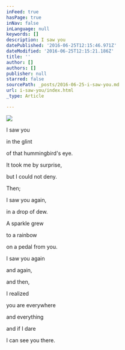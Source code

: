 ```yaml
---
inFeed: true
hasPage: true
inNav: false
inLanguage: null
keywords: []
description: I saw you
datePublished: '2016-06-25T12:15:46.971Z'
dateModified: '2016-06-25T12:15:21.186Z'
title: ''
author: []
authors: []
publisher: null
starred: false
sourcePath: _posts/2016-06-25-i-saw-you.md
url: i-saw-you/index.html
_type: Article

---
```

![](https://the-grid-user-content.s3-us-west-2.amazonaws.com/f029a5c5-e1e1-4064-b946-6c1431f88eac.jpg)

I saw you

in the glint

of that hummingbird's eye.

It took me by surprise,

but I could not deny.

Then;

I saw you again,

in a drop of dew.

A sparkle grew

to a rainbow

on a pedal from you.

I saw you again

and again,

and then,

I realized

you are everywhere

and everything

and if I dare

I can see you there.